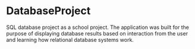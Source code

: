 # DatabaseProject
SQL database project as a school project. The application was built for the purpose of displaying database results based on interaction from the user and learning how relational database systems work.
